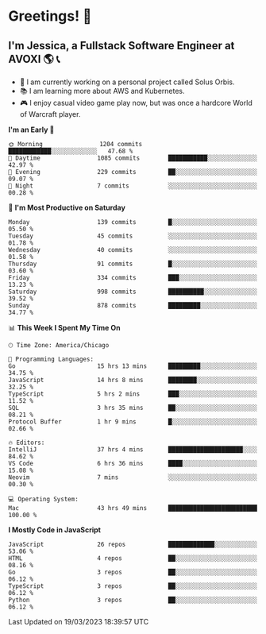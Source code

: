 # Greetings! 🧠

## I'm Jessica, a Fullstack Software Engineer at AVOXI 🌎 📞

- 🌟 I am currently working on a personal project called Solus Orbis.
- 📚 I am learning more about AWS and Kubernetes.
- 🎮 I enjoy casual video game play now, but was once a hardcore World of Warcraft player.

<!--START_SECTION:waka-->
**I'm an Early 🐤** 

```text
🌞 Morning                1204 commits        ████████████░░░░░░░░░░░░░   47.68 % 
🌆 Daytime                1085 commits        ███████████░░░░░░░░░░░░░░   42.97 % 
🌃 Evening                229 commits         ██░░░░░░░░░░░░░░░░░░░░░░░   09.07 % 
🌙 Night                  7 commits           ░░░░░░░░░░░░░░░░░░░░░░░░░   00.28 % 
```
📅 **I'm Most Productive on Saturday** 

```text
Monday                   139 commits         █░░░░░░░░░░░░░░░░░░░░░░░░   05.50 % 
Tuesday                  45 commits          ░░░░░░░░░░░░░░░░░░░░░░░░░   01.78 % 
Wednesday                40 commits          ░░░░░░░░░░░░░░░░░░░░░░░░░   01.58 % 
Thursday                 91 commits          █░░░░░░░░░░░░░░░░░░░░░░░░   03.60 % 
Friday                   334 commits         ███░░░░░░░░░░░░░░░░░░░░░░   13.23 % 
Saturday                 998 commits         ██████████░░░░░░░░░░░░░░░   39.52 % 
Sunday                   878 commits         █████████░░░░░░░░░░░░░░░░   34.77 % 
```


📊 **This Week I Spent My Time On** 

```text
🕑︎ Time Zone: America/Chicago

💬 Programming Languages: 
Go                       15 hrs 13 mins      █████████░░░░░░░░░░░░░░░░   34.75 % 
JavaScript               14 hrs 8 mins       ████████░░░░░░░░░░░░░░░░░   32.25 % 
TypeScript               5 hrs 2 mins        ███░░░░░░░░░░░░░░░░░░░░░░   11.52 % 
SQL                      3 hrs 35 mins       ██░░░░░░░░░░░░░░░░░░░░░░░   08.21 % 
Protocol Buffer          1 hr 9 mins         █░░░░░░░░░░░░░░░░░░░░░░░░   02.66 % 

🔥 Editors: 
IntelliJ                 37 hrs 4 mins       █████████████████████░░░░   84.62 % 
VS Code                  6 hrs 36 mins       ████░░░░░░░░░░░░░░░░░░░░░   15.08 % 
Neovim                   7 mins              ░░░░░░░░░░░░░░░░░░░░░░░░░   00.30 % 

💻 Operating System: 
Mac                      43 hrs 49 mins      █████████████████████████   100.00 % 
```

**I Mostly Code in JavaScript** 

```text
JavaScript               26 repos            █████████████░░░░░░░░░░░░   53.06 % 
HTML                     4 repos             ██░░░░░░░░░░░░░░░░░░░░░░░   08.16 % 
Go                       3 repos             ██░░░░░░░░░░░░░░░░░░░░░░░   06.12 % 
TypeScript               3 repos             ██░░░░░░░░░░░░░░░░░░░░░░░   06.12 % 
Python                   3 repos             ██░░░░░░░░░░░░░░░░░░░░░░░   06.12 % 
```




 Last Updated on 19/03/2023 18:39:57 UTC
<!--END_SECTION:waka-->

<!--
**jessikuh/jessikuh** is a ✨ _special_ ✨ repository because its `README.md` (this file) appears on your GitHub profile.

Here are some ideas to get you started:

- 🔭 I’m currently working on ...
- 🌱 I’m currently learning ...
- 👯 I’m looking to collaborate on ...
- 🤔 I’m looking for help with ...
- 💬 Ask me about ...
- 📫 How to reach me: ...
- 😄 Pronouns: ...
- ⚡ Fun fact: ...
-->
